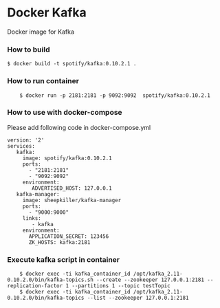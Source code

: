 Docker Kafka
===============
Docker image for Kafka

### How to build

    $ docker build -t spotify/kafka:0.10.2.1 .

### How to run container
```
    $ docker run -p 2181:2181 -p 9092:9092  spotify/kafka:0.10.2.1
```

### How to use with docker-compose
Please add following code in docker-compose.yml

```
version: '2'
services:
   kafka:
     image: spotify/kafka:0.10.2.1
     ports:
       - "2181:2181"
       - "9092:9092"
     environment:
        ADVERTISED_HOST: 127.0.0.1
   kafka-manager:
     image: sheepkiller/kafka-manager
     ports:
       - "9000:9000"
     links:
        - kafka
     environment:
       APPLICATION_SECRET: 123456
       ZK_HOSTS: kafka:2181
```

### Execute kafka script in container

```
    $ docker exec -ti kafka_container_id /opt/kafka_2.11-0.10.2.0/bin/kafka-topics.sh --create --zookeeper 127.0.0.1:2181 --replication-factor 1 --partitions 1 --topic testTopic
    $ docker exec -ti kafka_container_id /opt/kafka_2.11-0.10.2.0/bin/kafka-topics --list --zookeeper 127.0.0.1:2181
```